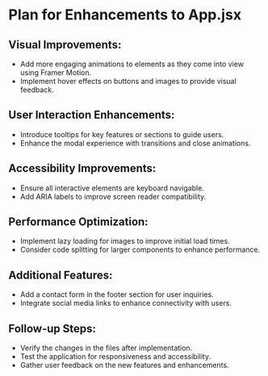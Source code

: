 # Plan for Enhancements to App.jsx

## Visual Improvements:
- Add more engaging animations to elements as they come into view using Framer Motion.
- Implement hover effects on buttons and images to provide visual feedback.

## User Interaction Enhancements:
- Introduce tooltips for key features or sections to guide users.
- Enhance the modal experience with transitions and close animations.

## Accessibility Improvements:
- Ensure all interactive elements are keyboard navigable.
- Add ARIA labels to improve screen reader compatibility.

## Performance Optimization:
- Implement lazy loading for images to improve initial load times.
- Consider code splitting for larger components to enhance performance.

## Additional Features:
- Add a contact form in the footer section for user inquiries.
- Integrate social media links to enhance connectivity with users.

## Follow-up Steps:
- Verify the changes in the files after implementation.
- Test the application for responsiveness and accessibility.
- Gather user feedback on the new features and enhancements.
